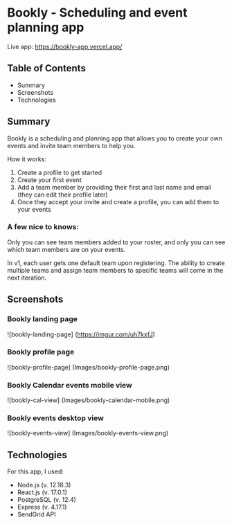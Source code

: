 # Bookly - Scheduling and event planning app

Live app: https://bookly-app.vercel.app/

## Table of Contents

- Summary
- Screenshots
- Technologies

## Summary

Bookly is a scheduling and planning app that allows you to
create your own events and invite team members to help you.

How it works:

1. Create a profile to get started
2. Create your first event
3. Add a team member by providing their first and last name and email (they can edit their profile later)
4. Once they accept your invite and create a profile, you can add them to your events

### A few nice to knows:

Only you can see team members added to your roster, and only you can see
which team members are on your events.

In v1, each user gets one default team upon registering. The ability to create multiple teams
and assign team members to specific teams will come in the next iteration.

## Screenshots

### Bookly landing page

![bookly-landing-page] (https://imgur.com/uh7kxfJ)

### Bookly profile page

![bookly-profile-page] (Images/bookly-profile-page.png)

### Bookly Calendar events mobile view

![bookly-cal-view] (Images/bookly-calendar-mobile.png)

### Bookly events desktop view

![bookly-events-view] (Images/bookly-events-view.png)

## Technologies

For this app, I used:

- Node.js (v. 12.18.3)
- React.js (v. 17.0.1)
- PostgreSQL (v. 12.4)
- Express (v. 4.17.1)
- SendGrid API
